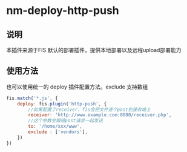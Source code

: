 # nm-deploy-http-push

## 说明

本插件来源于FIS 默认的部署插件，提供本地部署以及远程upload部署能力

## 使用方法

也可以使用统一的 deploy 插件配置方法。exclude 支持数组

```js
fis.match('*.js', {
    deploy: fis.plugin('http-push', {
        //如果配置了receiver，fis会把文件逐个post到接收端上
        receiver: 'http://www.example.com:8080/receiver.php',
        //这个参数会跟随post请求一起发送
        to: '/home/xxx/www',
        exclude : ['vendors'],
    })
})
```
